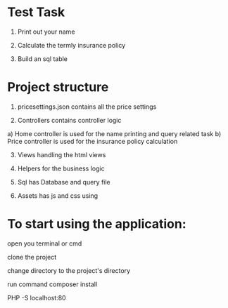 
Test Task 
======================

1) Print out your name

2) Calculate the termly insurance policy

3) Build an sql table


Project structure
===================

1) pricesettings.json contains all the price settings

2) Controllers contains controller logic

  a) Home controller is used for the name printing and query related task
  b) Price controller is used for the insurance policy calculation

3) Views handling the html views

4) Helpers for the business logic
5) Sql has Database and query file
6) Assets has js and css using


To start using the application:
===============================

open you terminal or cmd

clone the project

change directory to the project's directory

run command composer install

PHP -S localhost:80

